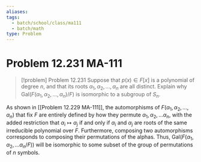 ```yaml
---
aliases: 
tags:
  - batch/school/class/ma111
  - batch/math
type: Problem
---
```

# Problem 12.231 MA-111

> [!problem] Problem 12.231
> Suppose that $p(x) \in F[x]$ is a polynomial of degree $n$, and that its roots $\alpha_{1},\alpha_{2},\dots,\alpha_{n}$ are all distinct. Explain why $\text{Gal}(F(\alpha_{1},\alpha_{2}, \dots,\alpha_{n})/F)$ is isomorphic to a subgroup of $S_{n}$.

As shown in [[Problem 12.229 MA-111]], the automorphisms of $F(\alpha_{1},\alpha_{2},\dots,\alpha_{n})$ that fix $F$ are entirely defined by how they permute $\alpha_{1},\alpha_{2},\dots \alpha_{n}$, with the added restriction that $\alpha_{i}\longmapsto \alpha_{j}$ if and only if $\alpha_{i}$ and $\alpha_{j}$ are roots of the same irreducible polynomial over $F$. Furthermore, composing two automorphisms corresponds to composing their permutations of the alphas. Thus, $\text{Gal}(F(\alpha_{1},\alpha_{2},\dots \alpha_{n}/F))$ will be isomorphic to some subset of the group of permutations of $n$ symbols.
